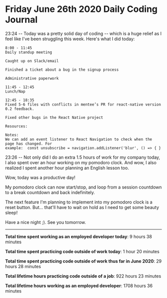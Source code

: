 # Friday June 26th 2020 Daily Coding Journal

23:24 -- Today was a pretty solid day of coding -- which is a huge relief as I feel like I've been struggling this week. Here's what I did today:

```
8:00 - 11:45
Daily standup meeting

Caught up on Slack/email

Finished a ticket about a bug in the signup process

Administrative paperwork

11:45 - 12:45
Lunch/Nap

12:45 - 18:35
Fixed 5-6 files with conflicts in mentee’s PR for react-native version 0.2 feedback.

Fixed other bugs in the React Native project

Resources:

Notes:
We can add an event listener to React Navigation to check when the page has changed. For
example:  const unsubscribe = navigation.addListener('blur', () => { }
```

23:26 -- Not only did I do an extra 1.5 hours of work for my company today, I also spent over an hour working on my pomodoro clock. And wow, I also realized I spent another hour planning an English lesson too.

Wow, today was a productive day!

My pomodoro clock can now start/stop, and loop from a session countdown to a break countdown and back indefinitely.

The next feature I'm planning to implement into my pomodoro clock is a reset button. But... that'll have to wait on hold as I need to get some beauty sleep!

Have a nice night ;). See you tomorrow.

---

**Total time spent working as an employed developer today**: 9 hours 38 minutes

**Total time spent practicing code outside of work today**: 1 hour 20 minutes

**Total time spent practicing code outside of work thus far in June 2020**: 29 hours 28 minutes

**Total lifetime hours practicing code outside of a job**: 922 hours 23 minutes

**Total lifetime hours working as an employed developer**: 1708 hours 36 minutes
